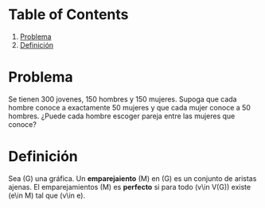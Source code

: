 <script type="text/x-mathjax-config">
  MathJax.Hub.Config({
    tex2jax: {inlineMath: [["$","$"],["\\(","\\)"]]}
  });
</script>
<script type="text/javascript" src="../MathJax.js?config=TeX-AMS_HTML-full"></script>



# Table of Contents

1.  [Problema](#orgda31252)
2.  [Definición](#org9ff9d16)



<a id="orgda31252"></a>

# Problema

Se tienen 300 jovenes, 150 hombres y 150 mujeres. Supoga que cada
hombre conoce a exactamente 50 mujeres y que cada mujer conoce a 50
hombres. ¿Puede cada hombre escoger pareja entre las mujeres que
conoce?


<a id="org9ff9d16"></a>

# Definición

Sea \(G\) una gráfica. Un **emparejaiento** \(M\) en \(G\) es un
conjunto de aristas ajenas.
El emparejamientos \(M\) es **perfecto** si para todo \(v\in V(G)\)
existe \(e\in M\) tal que \(v\in e\).




